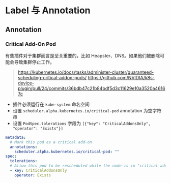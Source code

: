 # Label 与 Annotation

## Annotation

### Critical Add-On Pod

有些插件对于集群而言是至关重要的，比如 Heapster、DNS。如果他们被删除可能会导致集群停止工作。

> https://kubernetes.io/docs/tasks/administer-cluster/guaranteed-scheduling-critical-addon-pods/
> https://github.com/NVIDIA/k8s-device-plugin/pull/24/commits/36bdb47c21b84bdf5d3c11629e10a3520a46167c

* 插件必须运行在 `kube-system` 命名空间
* 设置 `scheduler.alpha.kubernetes.io/critical-pod` annotation 为空字符串
* 设置 `PodSpec.tolerations` 字段为 `[{"key": "CriticalAddonsOnly", "operator": "Exists"}]`

```yaml
metadata:
  # Mark this pod as a critical add-on
  annotations:
    scheduler.alpha.kubernetes.io/critical-pod: ""
spec:
  tolerations:
  # Allow this pod to be rescheduled while the node is in "critical add-ons only" mode.
  - key: CriticalAddonsOnly
    operator: Exists
```
